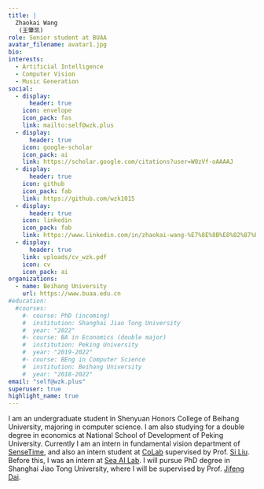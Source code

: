 ```yaml
---
title: |
  Zhaokai Wang 
   (王肇凯)
role: Senior student at BUAA
avatar_filename: avatar1.jpg
bio: 
interests:
  - Artificial Intelligence
  - Computer Vision
  - Music Generation
social:
  - display:
      header: true
    icon: envelope
    icon_pack: fas
    link: mailto:self@wzk.plus
  - display:
      header: true
    icon: google-scholar
    icon_pack: ai
    link: https://scholar.google.com/citations?user=W0zVf-oAAAAJ
  - display:
      header: true
    icon: github
    icon_pack: fab
    link: https://github.com/wzk1015
  - display:
      header: true
    icon: linkedin
    icon_pack: fab
    link: https://www.linkedin.com/in/zhaokai-wang-%E7%8E%8B%E8%82%87%E5%87%AF-5428181aa/
  - display:
      header: true
    link: uploads/cv_wzk.pdf
    icon: cv
    icon_pack: ai
organizations:
  - name: Beihang University
    url: https://www.buaa.edu.cn
#education:
  #courses:
    #- course: PhD (incoming)
    #  institution: Shanghai Jiao Tong University
    #  year: "2022"
    #- course: BA in Economics (double major)
    #  institution: Peking University
    #  year: "2019-2022"
    #- course: BEng in Computer Science
    #  institution: Beihang University
    #  year: "2018-2022"
email: "self@wzk.plus"
superuser: true
highlight_name: true
---
```

I am an undergraduate student in Shenyuan Honors College of Beihang University, majoring in computer science. I am also studying for a double degree in economics at National School of Development of Peking University. Currently I am an intern in fundamental vision department of [SenseTime](https://www.sensetime.com/), and also an intern student at <a href="http://colalab.org/">CoLab</a> supervised by Prof. <a href="http://colalab.org/people">Si Liu</a>. Before this, I was an intern at <a href="https://sail.sea.com/">Sea AI Lab</a>. I will pursue PhD degree in Shanghai Jiao Tong University, where I will be supervised by Prof. <a href="https://jifengdai.org/">Jifeng Dai</a>.